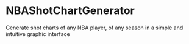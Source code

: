 # NBAShotChartGenerator
Generate shot charts of any NBA player, of any season in a simple and intuitive graphic interface
